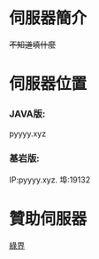 # 伺服器簡介
~~不知道填什麼~~
# 伺服器位置
### JAVA版:
pyyyy.xyz
### 基岩版:
IP:pyyyy.xyz. 
埠:19132
# 贊助伺服器
[綠界](https://pyyyy.cashier.ecpay.com.tw)
